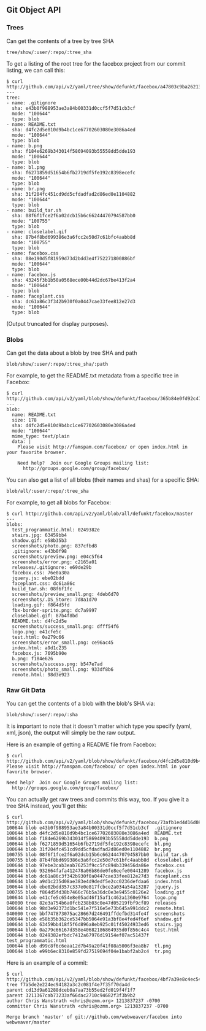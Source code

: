 ## Git Object API ##

### Trees ###

Can get the contents of a tree by tree SHA

	tree/show/:user/:repo/:tree_sha

To get a listing of the root tree for the facebox project from our commit listing, we can call this:

	$ curl http://github.com/api/v2/yaml/tree/show/defunkt/facebox/a47803c9ba26213ff194f042ab686a7749b17476
	---
	tree:
	- name: .gitignore
	  sha: e43b0f988953ae3a84b00331d0ccf5f7d51cb3cf
	  mode: "100644"
	  type: blob
	- name: README.txt
	  sha: d4fc2d5e810d9b4bc1ce67702603080e3086a4ed
	  mode: "100644"
	  type: blob
	- name: b.png
	  sha: f184e6269b343014f58694093b55558dd5dde193
	  mode: "100644"
	  type: blob
	- name: bl.png
	  sha: f6271859d51654b6fb2719df5fe192c8398ecefc
	  mode: "100644"
	  type: blob
	- name: br.png
	  sha: 31f204fc451cd9dd5cfdadfad2d86ed0e1104882
	  mode: "100644"
	  type: blob
	- name: build_tar.sh
	  sha: 08f6f1fce2f6a02dcb15b6c66244470794587bb0
	  mode: "100755"
	  type: blob
	- name: closelabel.gif
	  sha: 87b4f8bd699386e3a6fcc2e50d7c61bfc4aabb8d
	  mode: "100755"
	  type: blob
	- name: facebox.css
	  sha: 08e190d5f81959d73d2bdd3e4f752271800886bf
	  mode: "100644"
	  type: blob
	- name: facebox.js
	  sha: 43245f3b1b50a0568ece00b44d2dc67be413f2a4
	  mode: "100644"
	  type: blob
	- name: faceplant.css
	  sha: dc61a86c3f342b930f0a0447cae33fee812e27d3
	  mode: "100644"
	  type: blob

(Output truncated for display purposes).

### Blobs ###

Can get the data about a blob by tree SHA and path

	blob/show/:user/:repo/:tree_sha/:path

For example, to get the README.txt metadata from a specific tree in Facebox:

	$ curl http://github.com/api/v2/yaml/blob/show/defunkt/facebox/365b84e0fd92c47ecdada91da47f2d67500b8e31/README.txt
	---
	blob:
	  name: README.txt
	  size: 178
	  sha: d4fc2d5e810d9b4bc1ce67702603080e3086a4ed
	  mode: "100644"
	  mime_type: text/plain
	  data: |
	    Please visit http://famspam.com/facebox/ or open index.html in your favorite browser.

	    Need help?  Join our Google Groups mailing list:
	      http://groups.google.com/group/facebox/

You can also get a list of all blobs (their names and shas) for a
specific SHA:

	blob/all/:user/:repo/:tree_sha

For example, to get all blobs for Facebox:

    $ curl http://github.com/api/v2/yaml/blob/all/defunkt/facebox/master
    ---
    blobs:
      test_programmatic.html: 0249382e
      stairs.jpg: 63459bb4
      shadow.gif: e58b35b3
      screenshots/photo.png: 837cfbd8
      .gitignore: e43b0f98
      screenshots/preview.png: e04c5f64
      screenshots/error.png: c2165a01
      releases/.gitignore: e69de29b
      facebox.css: 76e0a30a
      jquery.js: ebe02bdd
      faceplant.css: dc61a86c
      build_tar.sh: 08f6f1fc
      screenshots/preview_small.png: 4deb6d70
      screenshots/.DS_Store: 7d8a1d70
      loading.gif: f864d5fd
      fbx-border-sprite.png: dc7a9997
      closelabel.gif: 87b4f8bd
      README.txt: d4fc2d5e
      screenshots/success_small.png: dfff54f6
      logo.png: e41cfe5c
      test.html: 0a279c66
      screenshots/error_small.png: ce96ac45
      index.html: a9d1c235
      facebox.js: 7695b90e
      b.png: f184e626
      screenshots/success.png: b547e7ad
      screenshots/photo_small.png: 933df8b6
      remote.html: 98d3e923


### Raw Git Data ###

You can get the contents of a blob with the blob's SHA via:

	blob/show/:user/:repo/:sha

It is important to note that it doesn't matter which type you specify (yaml, xml, json), the output will simply be the raw output.

Here is an example of getting a README file from Facebox:

	$ curl http://github.com/api/v2/yaml/blob/show/defunkt/facebox/d4fc2d5e810d9b4bc1ce67702603080e3086a4ed
	Please visit http://famspam.com/facebox/ or open index.html in your favorite browser.

	Need help?  Join our Google Groups mailing list:
	  http://groups.google.com/group/facebox/

You can actually get raw trees and commits this way, too.  If you give it a tree SHA instead, you'll get this:

	$ curl http://github.com/api/v2/yaml/blob/show/defunkt/facebox/73afb1ed4d16d084eee5696fcf25cd4b03b9201e
	100644 blob e43b0f988953ae3a84b00331d0ccf5f7d51cb3cf  .gitignore
	100644 blob d4fc2d5e810d9b4bc1ce67702603080e3086a4ed  README.txt
	100644 blob f184e6269b343014f58694093b55558dd5dde193  b.png
	100644 blob f6271859d51654b6fb2719df5fe192c8398ecefc  bl.png
	100644 blob 31f204fc451cd9dd5cfdadfad2d86ed0e1104882  br.png
	100755 blob 08f6f1fce2f6a02dcb15b6c66244470794587bb0  build_tar.sh
	100755 blob 87b4f8bd699386e3a6fcc2e50d7c61bfc4aabb8d  closelabel.gif
	100644 blob 97ebe3cab3eab76253f9cc5fc894b339456da86e  facebox.css
	100644 blob 932664fafa412478a06b86de0fe8eefe00441289  facebox.js
	100644 blob dc61a86c3f342b930f0a0447cae33fee812e27d3  faceplant.css
	100644 blob a9d1c235d08ae383e4d9dedf5e2cc0236defdaa6  index.html
	100644 blob ebe02bdd357c337e0e817fcbce2a034a54a13287  jquery.js
	100755 blob f864d5fd38b7466c76b5a36dc0e3e9455c0126e2  loading.gif
	100644 blob e41cfe5c654e8e05ad46f15af1c462a1360e9764  logo.png
	040000 tree 82e3a754b6a0fcb238b03c0e47d05219fbf9cf89  releases
	100644 blob 98d3e92373d1bc541e7f516e5e73b645a991ddc2  remote.html
	040000 tree bbf747873075ac28667d246491ffdefbd314fe4f  screenshots
	100644 blob e58b35b362ce5347bb5064e91a3bf8e4fed4f6ef  shadow.gif
	100644 blob 63459bb418f5f6d896a8eb925c01f45024933ed6  stairs.jpg
	100644 blob 0a279c66167d358e40682186864935d0f856c4c4  test.html
	100644 blob 0249382efbdc7412a67976d19154ef07ac51437f  test_programmatic.html
	100644 blob d99c8f6c6eaa12d7b49a20f41f08a5006f3ea8b7  tl.png
	100644 blob e99b6ec8310e859fd27519694f04e1babf2ab2c4  tr.png

Here is an example of a commit:

	$ curl http://github.com/api/v2/yaml/blob/show/defunkt/facebox/4bf7a39e8c4ec54f8b4cd594a3616d69004aba69
	tree f7a5de2e224ec94182a3c2c081f4e7f35f70da4d
	parent cd13d9a61288dceb0a7aa73b55ed2fd019f4f1f7
	parent 3211367cab73233af66dac2710c94682f3f3b9b2
	author Chris Wanstrath <chris@ozmm.org> 1213837237 -0700
	committer Chris Wanstrath <chris@ozmm.org> 1213837237 -0700

	Merge branch 'master' of git://github.com/webweaver/facebox into webweaver/master

